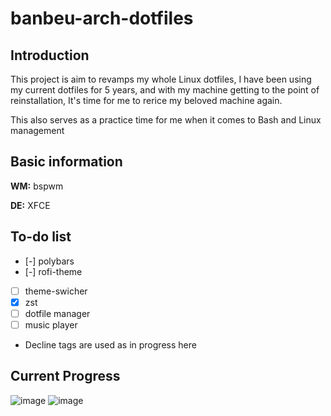 # banbeu-arch-dotfiles
## Introduction
This project is aim to revamps my whole Linux dotfiles, I have been using my current dotfiles for 5 years, and with my machine getting to the point of reinstallation, It's time for me to rerice my beloved machine again.

This also serves as a practice time for me when it comes to Bash and Linux management

## Basic information
**WM:** bspwm

**DE:** XFCE

## To-do list
- [-] polybars
- [-] rofi-theme
- [ ] theme-swicher
- [x] zst
- [ ] dotfile manager
- [ ] music player

* Decline tags are used as in progress here

## Current Progress
![image](https://user-images.githubusercontent.com/10562127/169892353-09d50ff5-28bf-4d4c-ba7b-716fc40546ae.png)
![image](https://user-images.githubusercontent.com/10562127/169892244-7036c49f-6ff7-4662-9722-679e119513b5.png)


